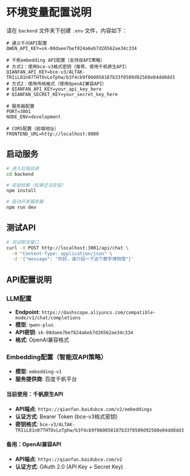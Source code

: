 # 环境变量配置说明

请在 `backend` 文件夹下创建 `.env` 文件，内容如下：

```env
# 通义千问API配置
QWEN_API_KEY=sk-08daee7bef824a6eb7d26562ae34c334

# 千帆embedding API配置（支持双API策略）
# 方式1：使用bce-v3格式密钥（推荐，使用千帆原生API）
QIANFAN_API_KEY=bce-v3/ALTAK-TRIiL81n07THTOvLoTphw/b3f4cb9f060058187b33f8509d92560e04dd8dd3
# 方式2：使用传统格式（使用OpenAI兼容API）
# QIANFAN_API_KEY=your_api_key_here
# QIANFAN_SECRET_KEY=your_secret_key_here

# 服务器配置
PORT=3001
NODE_ENV=development

# CORS配置（前端地址）
FRONTEND_URL=http://localhost:8080
```

## 启动服务

```bash
# 进入后端目录
cd backend

# 安装依赖（如果还没安装）
npm install

# 启动开发服务器
npm run dev
```

## 测试API

```bash
# 测试聊天接口
curl -X POST http://localhost:3001/api/chat \
  -H "Content-Type: application/json" \
  -d '{"message": "你好，请介绍一下这个数字博物馆"}'
```

## API配置说明

### LLM配置
- **Endpoint**: `https://dashscope.aliyuncs.com/compatible-mode/v1/chat/completions`
- **模型**: `qwen-plus`
- **API密钥**: `sk-08daee7bef824a6eb7d26562ae34c334`
- **格式**: OpenAI兼容格式

### Embedding配置（智能双API策略）
- **模型**: `embedding-v1`
- **服务提供商**: 百度千帆平台

#### 当前使用：千帆原生API
- **API端点**: `https://qianfan.baidubce.com/v2/embeddings`
- **认证方式**: Bearer Token (bce-v3格式密钥)
- **密钥格式**: `bce-v3/ALTAK-TRIiL81n07THTOvLoTphw/b3f4cb9f060058187b33f8509d92560e04dd8dd3`

#### 备用：OpenAI兼容API
- **API端点**: `https://qianfan.baidubce.com/v2`
- **认证方式**: OAuth 2.0 (API Key + Secret Key)
